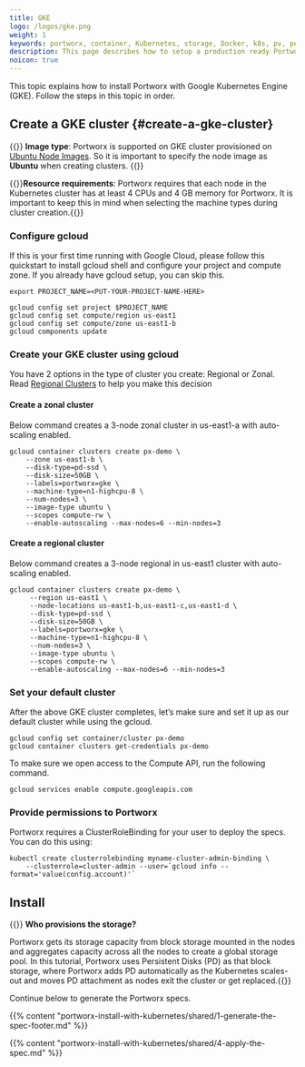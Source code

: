 ```yaml
---
title: GKE
logo: /logos/gke.png
weight: 1
keywords: portworx, container, Kubernetes, storage, Docker, k8s, pv, persistent disk, gke, gce
description: This page describes how to setup a production ready Portworx cluster in a Google Kubernetes Engine (GKE).
noicon: true
---
```


This topic explains how to install Portworx with Google Kubernetes Engine (GKE). Follow the steps in this topic in order.

## Create a GKE cluster {#create-a-gke-cluster}

{{<info>}} **Image type**: Portworx is supported on GKE cluster provisioned on [Ubuntu Node Images](https://cloud.google.com/kubernetes-engine/docs/node-images). So it is important to specify the node image as **Ubuntu** when creating clusters. {{</info>}}

{{<info>}}**Resource requirements**: Portworx requires that each node in the Kubernetes cluster has at least 4 CPUs and 4 GB memory for Portworx. It is important to keep this in mind when selecting the machine types during cluster creation.{{</info>}}

### Configure gcloud

If this is your first time running with Google Cloud, please follow this quickstart to install gcloud shell and configure your project and compute zone. If you already have gcloud setup, you can skip this.

```text
export PROJECT_NAME=<PUT-YOUR-PROJECT-NAME-HERE>
```


```text
gcloud config set project $PROJECT_NAME
gcloud config set compute/region us-east1
gcloud config set compute/zone us-east1-b
gcloud components update
```

### Create your GKE cluster using gcloud

You have 2 options in the type of cluster you create: Regional or Zonal. Read [Regional Clusters](https://cloud.google.com/kubernetes-engine/docs/concepts/regional-clusters) to help you make this decision

#### Create a zonal cluster

Below command creates a 3-node zonal cluster in us-east1-a with auto-scaling enabled.

```text
gcloud container clusters create px-demo \
    --zone us-east1-b \
    --disk-type=pd-ssd \
    --disk-size=50GB \
    --labels=portworx=gke \
    --machine-type=n1-highcpu-8 \
    --num-nodes=3 \
    --image-type ubuntu \
    --scopes compute-rw \
    --enable-autoscaling --max-nodes=6 --min-nodes=3
```

#### Create a regional cluster

Below command creates a 3-node regional in us-east1 cluster with auto-scaling enabled.

```text
gcloud container clusters create px-demo \
     --region us-east1 \
     --node-locations us-east1-b,us-east1-c,us-east1-d \
     --disk-type=pd-ssd \
     --disk-size=50GB \
     --labels=portworx=gke \
     --machine-type=n1-highcpu-8 \
     --num-nodes=3 \
     --image-type ubuntu \
     --scopes compute-rw \
     --enable-autoscaling --max-nodes=6 --min-nodes=3
```

### Set your default cluster

After the above GKE cluster completes, let’s make sure and set it up as our default cluster while using the gcloud.

```text
gcloud config set container/cluster px-demo
gcloud container clusters get-credentials px-demo
```

To make sure we open access to the Compute API, run the following command.

```text
gcloud services enable compute.googleapis.com
```

### Provide permissions to Portworx

Portworx requires a ClusterRoleBinding for your user to deploy the specs. You can do this using:

```text
kubectl create clusterrolebinding myname-cluster-admin-binding \
    --clusterrole=cluster-admin --user=`gcloud info --format='value(config.account)'`
```

## Install

{{<info>}} **Who provisions the storage?**

Portworx gets its storage capacity from block storage mounted in the nodes and aggregates capacity across all the nodes to create a global storage pool. In this tutorial, Portworx uses Persistent Disks (PD) as that block storage, where Portworx adds PD automatically as the Kubernetes scales-out and moves PD attachment as nodes exit the cluster or get replaced.{{</info>}}

Continue below to generate the Portworx specs.

{{% content "portworx-install-with-kubernetes/shared/1-generate-the-spec-footer.md" %}}

{{% content "portworx-install-with-kubernetes/shared/4-apply-the-spec.md" %}}
